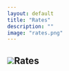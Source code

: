```yaml
---
layout: default
title: "Rates"
description: ""
image: "rates.png"
---
```


<style>

@font-face {
  font-family: "sfr";
  src: url("./fonts/SFRounded/SFRounded-Semibold.ttf");
}

#list * {
  font-family: "sfr";
}

#list {
  display: grid;
  width: auto;
  height: max-content;
  grid-template-columns: repeat(1,1fr);
  margin: 0 2vmin 2vmin 0;
  user-select: none;
  --fw: min(calc(100vw - 56px),980px)
}

@media screen and (width > 100px) {
  #list {
    grid-template-columns: repeat(1,1fr);
    --font: var(--fw);
  }
}
@media screen and (width > 400px) {
  #list {
    grid-template-columns: repeat(2,1fr);
    --font: calc(var(--fw)/2);
  }
}
@media screen and (width > 700px) {
  #list {
    grid-template-columns: repeat(3,1fr);
    --font: calc(var(--fw)/3);
  }
}
@media screen and (width > 900px) {
  #list {
    grid-template-columns: repeat(4,1fr);
    --font: calc(var(--fw)/4);
  }
}

#list .item {
  height: min-content;
  margin: 2vmin 0 0 2vmin;
}

#list .item .content {
  background-color: var(--md-sys-color-surface);
  position: relative;
  width: 100%;
  aspect-ratio: 1;
  border-radius: 10%;
  outline: 2px solid var(--md-sys-color-outline-variant);
}

#list .item .content .info {
  position: absolute;
  width: 100%;
  height: 30%;
  display: flex;
  padding: 5%;
}

#list .item .content .info .names {
  display: flex;
  flex-direction: column;
  height: 100%;
  margin-left: auto;
  padding-right: 5%;
  text-align: right;
}

#list .item .content .info .names .name {
  font-size: calc(var(--font)/100*8);
  font-weight: 500;
}

#list .item .content .info .names .slug {
  font-size: calc(var(--font)/100*6);
  font-weight: 500;
  color: var(--md-sys-color-outline);
}

#list .item .content .info .image {
  height: 100%;
  aspect-ratio: 1;
  padding: 2%;
}

#list .item .content .info .image img {
  width: 100%;
  height: 100%;
}

#list .item .content .info .image div {
  background-color: #fc0;
  width: 100%;
  height: 100%;
  border-radius: 50%;
}

#list .item .content .price {
  position: absolute;
  bottom: 0;
  left: 0;
  width: 100%;
  padding: 8.5% 10%;
  font-size: calc(var(--font)/100*12);
  font-weight: 600;
  z-index: 2;
}

#list .item .content .chart {
  position: absolute;
  width: 100%;
  height: 100%;
  z-index: 1;
}

#list .item .content .change {
  color: var(--md-sys-color-outline);
  position: absolute;
  bottom: 0;
  left: 0;
  padding: 27% 10%;
  font-size: calc(var(--font)/100*7);
  font-weight: 600;
}

#list .item .content .change.green {
  color: #16C784;
}
#list .item .content .change.red {
  color: #EA3943;
}

#list .item .content .limage {
  position: absolute;
  top: 6%;
  left: 6%;
  width: 17.5%;
  height: 17.5%;
  border-radius: 50%;
}

#list .item .content .lname {
  position: absolute;
  top: 6%;
  right: 6%;
  width: 60%;
  height: 10%;
  border-radius: calc(var(--font)/100*5);
}

#list .item .content .lslug {
  position: absolute;
  top: 20%;
  right: 6%;
  width: 25%;
  height: 8%;
  border-radius: calc(var(--font)/100*5);
}

#list .item .content .lprice {
  position: absolute;
  bottom: 10%;
  left: 10%;
  width: 80%;
  height: 15%;
  border-radius: calc(var(--font)/100*5);
}

.limage,.lname,.lslug,.lprice {
  background: linear-gradient(to right,var(--md-sys-color-outline-variant),var(--md-sys-color-surface-container),var(--md-sys-color-outline-variant));
  width: 100%;
  background-size: 400%;
  animation: loading 8s infinite;
  animation-fill-mode: forwards;
  animation-timing-function: linear;
}

@keyframes loading {
  0% { background-position:   0%; }
  100% { background-position: 400%; }
}
  
</style>

<h2><img src="./img/icons/rates-0.png" class="pixelated h2-icon">Rates</h2>

<div id="list"></div>
<div id="update_time" style="display:none;width:100%;padding:20px 0 0 0;text-align:center;color:var(--md-sys-color-outline);"></div>

<script src="./js/storage.js"></script>

<script>

const types = ["gold","currency","cryptocurrency"];

const items = [
  {
    type: 1,
    name: "دلار آمریکا",
    ename: "US Dollar",
    slug: "USD",
    icon: "us"
  },{
    type: 2,
    name: "تتر",
    ename: "Tether",
    slug: "USDT",
    icon: "tether"
  },{
    type: 2,
    name: "بیت کوین",
    ename: "Bitcoin",
    slug: "BTC",
    icon: "btc",
    unit: "usd"
  },{
    type: 2,
    name: "اتریوم",
    ename: "Ethereum",
    slug: "ETH",
    icon: "eth",
    unit: "usd"
  },{
    type: 2,
    name: "تون کوین",
    ename: "Toncoin",
    slug: "TON",
    icon: "ton",
    unit: "usd"
  },{
    type: 2,
    name: "تانل",
    ename: "Tonnel",
    slug: "TONNEL",
    icon: "tonnel",
    unit: "usd"
  },{
    type: 1,
    name: "یورو",
    ename: "Euro",
    slug: "EUR",
    icon: "eu"
  },{
    type: 1,
    name: "پوند انگلستان",
    ename: "British Pound",
    slug: "GBP",
    icon: "gb"
  },{
    type: 1,
    name: "روبل روسیه",
    ename: "Russian Ruble",
    slug: "RUB",
    icon: "ru"
  },/*{
    type: 1,
    name: "ریال عمان",
    ename: "Omani Rial",
    slug: "OMR",
    icon: "om"
  },{
    type: 1,
    name: "یوان چین",
    ename: "Chinese Yuan",
    slug: "CNY",
    icon: "cn"
  },*/{
    type: 0,
    name: "انس طلا",
    ename: "Gold",
    slug: "XAUUSD",
    icon: "gold",
    unit: "usd"
  },{
    type: 0,
    name: "سکه بهار آزادی",
    ename: "Azadi",
    slug: "AZADI",
    icon: "gold"
  },{
    type: 0,
    name: "طلا 18 عیار",
    ename: "18 Karat Gold",
    slug: "18KGOLD",
    icon: "gold"
  },{
    type: 0,
    name: "مثقال طلا",
    ename: "Mithqal",
    slug: "MITHQAL",
    icon: "gold"
  }
];

const format_num = (n) => {
  const format = (value,suffix) => {
    //const str = (value).toFixed(2);
    //return (str.endsWith(".00")?parseInt(value):str.replace(/\.?0+$/,""))+suffix;
    return Math.round(value*100)/100+suffix;
  };
  if (n>=1_000_000_000) {
    return format(n/1_000_000_000,"T");
  } else if (n>=1_000_000) {
    return format(n/1_000_000,"M");
  } else {
    return n.toLocaleString("en-US");
  }
};

const format_num1 = (n) => {
  const format = (value,suffix) => {
    //const str = (value).toFixed(2);
    //return (str.endsWith(".00")?parseInt(value):str.replace(/\.?0+$/,""))+suffix;
    return Math.round(value*100)/100+suffix;
  };
  if (n>=1_000_000_000) {
    return format(n/1_000_000_000,"T");
  } else if (n>=1_000_000) {
    return format(n/1_000_000,"M");
  } else if (n>=1_000) {
    return format(n/1_000,"K");
  } else {
    return n.toLocaleString("en-US");
  }
};

const load_items = (data) => {
  if (!data.error) {
    list.innerHTML = "";
    for (let i=0;i<items.length;i++) {
      const item = items[i];
      const info = data["currencies"].find(e=>e.name==item.name);
      list.innerHTML += `
      <div class="item">
        <div class="content">
          <div class="info">
            <div class="image">${item.type==0?"<div></div>":`<img src="../api/icons/${item.icon}.svg">`}</div>
            <div class="names">
              <div class="name">
                ${item.ename}
              </div>
              <div class="slug">
                ${item.slug}
              </div>
            </div>
          </div>
          <div class="price">${(item.unit=="usd"?"$":"")+format_num(info.price)}</div>
          <div class="change ${(parseFloat(info.change_percent)>0?" green\">↑":(parseFloat(info.change_percent)==0?"\">":"red\">↓"))+format_num1(Math.abs(info.change_percent))}</div>
        </div>
      </div>`;
    }
  }
}

const calc_change = (a,b) => {
  return Math.round((b-a)/a*100);
}

const storage = new Storage("nxrix-rates","store");

window.onload = async () => {
  for (let i=0;i<items.length;i++) {
    list.innerHTML += `
      <div class="item">
        <div class="content">
          <div class="limage"></div>
          <div class="lname"></div>
          <div class="lslug"></div>
          <div class="lprice"></div>
        </div>
      </div>`;
  }
  const json = await fetch("https://raw.githubusercontent.com/CertMusashi/Chand-api/refs/heads/main/arz.json?t="+Date.now());
  const data = await json.json();
  update_time.style.display = "block";
  update_time.innerText = data.date;

  try {
    await storage.init();
    const last_commit = await storage.get("last_commit")||"";
    if (last_commit&&((new Date().getTime()-24*60*60*1000)-last_commit.split(",")[0])<60*11000) {
      const res = await fetch(`https://raw.githubusercontent.com/CertMusashi/Chand-api/${last_commit.split(",")[1]}/arz.json`);
      const data1 = await res.json();
      for (let i=0;i<data.currencies.length;i++) {
        data.currencies[i].change_percent = ((data.currencies[i]||data1.currencies[i]).price-(data1.currencies[i]||data.currencies[i]).price);
      }
    } else {
      const yesterday = new Date(new Date().getTime()-24*60*60*1000);
      const until = new Date(yesterday.getTime()+10*60*1000).toISOString();
      const res = await fetch(`https://api.github.com/repos/CertMusashi/Chand-api/commits?path=arz.json&until=${until}&per_page=1`);
      const commits = await res.json();
      const target = yesterday.getTime();
      for (const commit of commits) {
        await storage.set("last_commit",yesterday.getTime()+","+commit.sha);
        const res = await fetch(`https://raw.githubusercontent.com/CertMusashi/Chand-api/${commit.sha}/arz.json`);
        const data1 = await res.json();
        for (let i=0;i<data.currencies.length;i++) {
          data.currencies[i].change_percent = ((data.currencies[i]||data1.currencies[i]).price-(data1.currencies[i]||data.currencies[i]).price);
        }
      }
    }
  } catch (err) {
    for (let i=0;i<data.currencies.length;i++) {
      data.currencies[i].change_percent = 0;
    }
  }

  const ton_data = await(await fetch("https://api.diadata.org/v1/assetQuotation/Ton/0x0000000000000000000000000000000000000000")).json();
  data.currencies.push({
    code: "ton",
    en: "Toncoin",
    name: "تون کوین",
    price: ton_data.Price,
    change_percent: Math.round((ton_data.Price-ton_data.PriceYesterday)*100)/100
  });

  const tonnel_data = (await(await fetch("https://api.dexscreener.com/token-pairs/v1/ton/EQDNDv54v_TEU5t26rFykylsdPQsv5nsSZaH_v7JSJPtMitv")).json())[0];

  data.currencies.push({
    code: "tonnel",
    en: "Tonnel",
    name: "تانل",
    price: tonnel_data.priceNative,
    change_percent: Math.round((tonnel_data.priceNative*tonnel_data.priceChange.h24/100)*100)/100
  });
  
  load_items(data);
}

</script>
